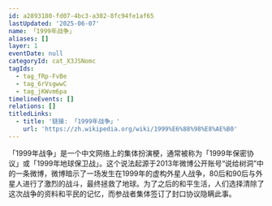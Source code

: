 ```yaml
---
id: a2893180-fd07-4bc3-a302-8fc94fe1af65
lastUpdated: '2025-06-07'
name: 「1999年战争」
aliases: []
layer: 1
eventDate: null
categoryId: cat_X3JSNomc
tagIds:
  - tag_fRp-FvBe
  - tag_6rVsgwwC
  - tag_jKWvm6pa
timelineEvents: []
relations: []
titledLinks:
  - title: '链接: 「1999年战争」'
    url: 'https://zh.wikipedia.org/wiki/1999%E6%88%98%E8%AE%B0'
---
```

「1999年战争」是一个中文网络上的集体扮演梗，通常被称为「1999年保密协议」或「1999年地球保卫战」。这个说法起源于2013年微博公开账号“说给树洞”中的一条微博，微博暗示了一场发生在1999年的虚构外星人战争，80后和90后与外星人进行了激烈的战斗，最终拯救了地球。为了之后的和平生活，人们选择清除了这次战争的资料和平民的记忆，而参战者集体签订了封口协议隐瞒此事。
